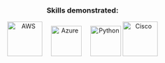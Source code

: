 <h3 align="center">Skills demonstrated:</h3>

<p align="center">
  <img src="https://cdn.jsdelivr.net/gh/devicons/devicon/icons/amazonwebservices/amazonwebservices-original-wordmark.svg" alt="AWS" width="80"/>
  &nbsp;&nbsp;&nbsp;
  <img src="https://cdn.jsdelivr.net/gh/devicons/devicon/icons/azure/azure-original.svg" alt="Azure" width="70"/>
  &nbsp;&nbsp;&nbsp;
  <img src="https://cdn.jsdelivr.net/gh/devicons/devicon/icons/python/python-original.svg" alt="Python" width="70"/>
  <img src="https://cdn.jsdelivr.net/gh/devicons/devicon/icons/cisco/cisco-original.svg" alt="Cisco" width="80"/>

</p>

